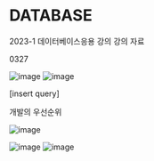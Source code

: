 # DATABASE
2023-1 데이터베이스응용 강의 강의 자료

0327

![image](https://user-images.githubusercontent.com/72933504/227839297-354a3b52-f179-4278-a27b-6a1db3a8f90c.png)
![image](https://user-images.githubusercontent.com/72933504/227839388-3e0c972d-4f5b-4aa3-836a-1b74b675834b.png)

[insert query]

개발의 우선순위

![image](https://user-images.githubusercontent.com/72933504/227840606-3b97a843-eb50-4ec1-a518-8962e16030ef.png)

![image](https://user-images.githubusercontent.com/72933504/229410581-b56b46c6-bed9-49e4-8657-f270ec8d9562.png)
![image](https://user-images.githubusercontent.com/72933504/229410632-fab56634-0d81-4c7a-b0eb-8d984f728960.png)
